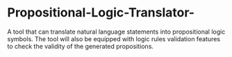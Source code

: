 # Propositional-Logic-Translator-
A tool that can translate natural language statements into propositional logic symbols. The tool will also be equipped with logic rules validation features to check the validity of the generated propositions.
